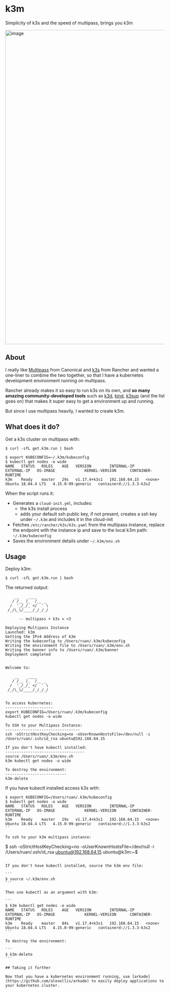 # k3m

Simplicity of k3s and the speed of multipass, brings you k3m

<img width="992" alt="image" src="https://user-images.githubusercontent.com/567298/81488380-3c0d9a80-9268-11ea-93b7-9b2e5b5b6c13.png">

## About

I really like [Multipass](https://multipass.run) from Canonical and [k3s](https://github.com/rancher/k3s) from Rancher and wanted a one-liner to combine the two together, so that I have a kubernetes development environment running on multipass.

Rancher already makes it so easy to run k3s on its own, and **so many amazing community-developed tools** such as [k3d](https://github.com/rancher/k3d), [kind](https://github.com/kubernetes-sigs/kind), [k3sup](https://github.com/alexellis/k3sup) (and the list goes on) that makes it super easy to get a environment up and running. 

But since I use multipass heavily, I wanted to create k3m.

## What does it do?

Get a k3s cluster on multipass with:

```
$ curl -sfL get.k3m.run | bash
```
```
$ export KUBECONFIG=~/.k3m/kubeconfig
$ kubectl get nodes -o wide
NAME   STATUS   ROLES    AGE   VERSION        INTERNAL-IP     EXTERNAL-IP   OS-IMAGE             KERNEL-VERSION      CONTAINER-RUNTIME
k3m    Ready    master   29s   v1.17.4+k3s1   192.168.64.15   <none>        Ubuntu 18.04.4 LTS   4.15.0-99-generic   containerd://1.3.3-k3s2
```

When the script runs it:

- Generates a `cloud-init.yml`, includes: 
  - the k3s install process
  - adds your default ssh public key, if not present, creates a ssh key under `~/.k3m` and includes it in the cloud-init
- Fetches `/etc/rancher/k3s/k3s.yaml` from the multipass instance, replace the endpoint with the instance ip and save to the local k3m path: `~/.k3m/kubeconfig`
- Saves the environment details under `~/.k3m/env.sh`

## Usage

Deploy k3m:

```
$ curl -sfL get.k3m.run | bash
```

The returned output:

```
    __    ____
   / /__ |_  /__ _
  /  '_/_/_ </  ' \
 /_/\_\/____/_/_/_/

      -- multipass + k3s = <3

Deploying Multipass Instance
Launched: k3m
Getting the IPv4 Address of k3m
Writing the kubeconfig to /Users/ruan/.k3m/kubeconfig
Writing the environment file to /Users/ruan/.k3m/env.sh
Writing the banner info to /Users/ruan/.k3m/banner
Deployment completed


Welcome to:

    __    ____
   / /__ |_  /__ _
  /  '_/_/_ </  ' \
 /_/\_\/____/_/_/_/


To access Kubernetes:
---------------------
export KUBECONFIG=/Users/ruan/.k3m/kubeconfig
kubectl get nodes -o wide

To SSH to your Multipass Instance:
---------------------------------
ssh -oStrictHostKeyChecking=no -oUserKnownHostsFile=/dev/null -i /Users/ruan/.ssh/id_rsa ubuntu@192.168.64.15

If you don't have kubectl installed:
-----------------------------------
source /Users/ruan/.k3m/env.sh
k3m kubectl get nodes -o wide

To destroy the environment:
---------------------------
k3m-delete
```

If you have kubectl installed access k3s with:

```
$ export KUBECONFIG=/Users/ruan/.k3m/kubeconfig
$ kubectl get nodes -o wide
NAME   STATUS   ROLES    AGE   VERSION        INTERNAL-IP     EXTERNAL-IP   OS-IMAGE             KERNEL-VERSION      CONTAINER-RUNTIME
k3m    Ready    master   29s   v1.17.4+k3s1   192.168.64.15   <none>        Ubuntu 18.04.4 LTS   4.15.0-99-generic   containerd://1.3.3-k3s2
``

To ssh to your k3m multipass instance:

```
$ ssh -oStrictHostKeyChecking=no -oUserKnownHostsFile=/dev/null -i /Users/ruan/.ssh/id_rsa ubuntu@192.168.64.15
ubuntu@k3m:~$
````

If you don't have kubectl installed, source the k3m env file:

```
$ source ~/.k3m/env.sh
```

Then use kubectl as an argument with k3m:

```
$ k3m kubectl get nodes -o wide
NAME   STATUS   ROLES    AGE   VERSION        INTERNAL-IP     EXTERNAL-IP   OS-IMAGE             KERNEL-VERSION      CONTAINER-RUNTIME
k3m    Ready    master   84s   v1.17.4+k3s1   192.168.64.15   <none>        Ubuntu 18.04.4 LTS   4.15.0-99-generic   containerd://1.3.3-k3s2
```

To destroy the environment:

```
$ k3m-delete
```

## Taking it further

Now that you have a kubernetes environment running, use [arkade](https://github.com/alexellis/arkade) to easily deploy applications to your kubernetes cluster.
